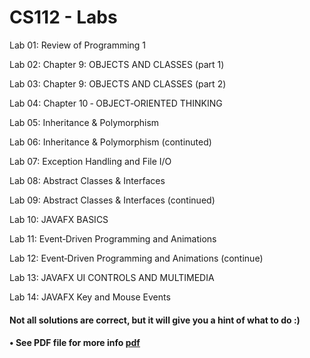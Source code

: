 # CS112 - Labs

Lab 01: Review of Programming 1

Lab 02: Chapter 9: OBJECTS AND CLASSES (part 1)

Lab 03: Chapter 9: OBJECTS AND CLASSES (part 2)

Lab 04: Chapter 10 ‐ OBJECT‐ORIENTED THINKING

Lab 05: Inheritance & Polymorphism

Lab 06: Inheritance & Polymorphism (continuted)

Lab 07: Exception Handling and File I/O

Lab 08: Abstract Classes & Interfaces

Lab 09: Abstract Classes & Interfaces (continued)

Lab 10: JAVAFX BASICS

Lab 11: Event‐Driven Programming and Animations

Lab 12: Event‐Driven Programming and Animations (continue)

Lab 13: JAVAFX UI CONTROLS AND MULTIMEDIA

Lab 14: JAVAFX Key and Mouse Events

#### Not all solutions are correct, but it will give you a hint of what to do :)
#### • See PDF file for more info [pdf](Students_CS112_v001.pdf)
